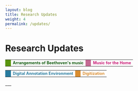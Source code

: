 ```yaml
---
layout: blog
title: Research Updates
weight: 4
permalink: /updates/
---
```

# Research Updates
<table style="font-weight:bold;font-size:0.9em;border:0px;">
  <tr>
    <td style="background-color:#5A950F;border:0px;width:5px;"/>
    <td style="border:0px;text-align:left;color:#11590e">Arrangements of Beethoven's music</td>
    <td style="background-color:#c46a93;border:0px;width:5px;"/>
    <td style="border:0px;color:#c91c76;text-align:left;">Music for the Home</td>
  </tr>
</table>
<table style="font-weight:bold;font-size:0.9em;border:0px;">
  <tr style="background-color:#ffffff">
    <td style="background-color:#287b9e;border:0px;width:5px;"/>
    <td style="border:0px;text-align:left;color:#287b9e;">Digital Annotation Environment</td>
    <td style="background-color:#D98D30;border:0px;width:5px;"/>
    <td style="border:0px;text-align:left;color:#D98D30">Digitization</td>
  </tr>
</table>
___
<br/>

